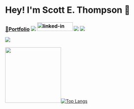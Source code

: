 # Hey! I'm Scott E. Thompson 👋

### <a href="https://jovial-kalam-909864.netlify.app/" target="_blank">📝Portfolio</a> [![](https://visitor-badge-reloaded.herokuapp.com/badge?page_id=90056149&color=779BE7&lcolor=&style=for-the-badge&logo=Github&logoColor=white&custom=CNT%20Visitors&text=&color=ffffff&cache=on)](https://github.com/thompsons90/thompsons90) <a href="https://www.linkedin.com/in/scott-thompson-600ba8b3/" target="_blank"><img src="https://res.cloudinary.com/practicaldev/image/fetch/s--chf73s-H--/c_limit%2Cf_auto%2Cfl_progressive%2Cq_auto%2Cw_880/https://img.shields.io/badge/Linked_In-0077B5%3Fstyle%3Dfor-the-badge%26logo%3DLinkedIn%26logoColor%3Dwhite" alt="linked-in" loading="lazy" width="115" height="28"></a> <a href="https://www.freecodecamp.org/fcc0ecdd58d-7a0d-4525-833a-65ca622209df" target="_blank"><img src="https://img.shields.io/badge/freecodecamp-27273D?style=for-the-badge&logo=freecodecamp&logoColor=white"></a> <a href="https://www.codecademy.com/profiles/board8528746236" target="_blank"><img src="https://img.shields.io/badge/Codecademy-FFF0E5?style=for-the-badge&logo=codecademy&logoColor=303347"></a>

<img src="https://img.shields.io/badge/Jira-0052CC?style=for-the-badge&logo=Jira&logoColor=white"> <a target="_blank" rel="noopener noreferrer" href="https://camo.githubusercontent.com/561f3d4fd727fcca82984c91a65eca069ff34a435072158f6947c4ca52370eae/68747470733a2f2f696d672e736869656c64732e696f2f62616467652f2d4769742d4630353033323f7374796c653d666c61742d737175617265266c6f676f3d676974266c6f676f436f6c6f723d7768697465"><img src="https://camo.githubusercontent.com/561f3d4fd727fcca82984c91a65eca069ff34a435072158f6947c4ca52370eae/68747470733a2f2f696d672e736869656c64732e696f2f62616467652f2d4769742d4630353033323f7374796c653d666c61742d737175617265266c6f676f3d676974266c6f676f436f6c6f723d7768697465" alt="" data-canonical-src="https://img.shields.io/badge/-Git-F05032?style=flat-square&amp;logo=git&amp;logoColor=white" style="max-width: 100%;"></a> <a target="_blank" rel="noopener noreferrer" href="https://camo.githubusercontent.com/5fac167f405242f707826bb956a939a3b3d2b08e1292955c49917772cbdd0570/68747470733a2f2f696d672e736869656c64732e696f2f62616467652f2d547970657363726970742d3030374143433f7374796c653d666c61742d737175617265266c6f676f3d74797065736372697074266c6f676f436f6c6f723d7768697465"><img src="https://camo.githubusercontent.com/5fac167f405242f707826bb956a939a3b3d2b08e1292955c49917772cbdd0570/68747470733a2f2f696d672e736869656c64732e696f2f62616467652f2d547970657363726970742d3030374143433f7374796c653d666c61742d737175617265266c6f676f3d74797065736372697074266c6f676f436f6c6f723d7768697465" alt="" data-canonical-src="https://img.shields.io/badge/-Typescript-007ACC?style=flat-square&amp;logo=typescript&amp;logoColor=white" style="max-width: 100%;"></a> <img src="https://camo.githubusercontent.com/5d2c2fd481af1e8886f73df11d69212d2054ab8b96e3b7b6642f3b62627e027e/68747470733a2f2f696d672e736869656c64732e696f2f62616467652f2d4a6176617363726970742d4637444631453f7374796c653d666c61742d737175617265266c6f676f3d6a617661736372697074266c6f676f436f6c6f723d7768697465" alt="" data-canonical-src="https://img.shields.io/badge/-Javascript-F7DF1E?style=flat-square&amp;logo=javascript&amp;logoColor=white" style="max-width: 100%;"> <a target="_blank" rel="noopener noreferrer" href="https://camo.githubusercontent.com/48b8b14c96cb6b804e17e4d544bbad5b87ace24885b0e8679b1b7a363458a2d8/68747470733a2f2f696d672e736869656c64732e696f2f62616467652f2d4d61726b646f776e2d3030303030303f7374796c653d666c61742d737175617265266c6f676f3d6d61726b646f776e266c6f676f436f6c6f723d7768697465"><img src="https://camo.githubusercontent.com/48b8b14c96cb6b804e17e4d544bbad5b87ace24885b0e8679b1b7a363458a2d8/68747470733a2f2f696d672e736869656c64732e696f2f62616467652f2d4d61726b646f776e2d3030303030303f7374796c653d666c61742d737175617265266c6f676f3d6d61726b646f776e266c6f676f436f6c6f723d7768697465" alt="" data-canonical-src="https://img.shields.io/badge/-Markdown-000000?style=flat-square&amp;logo=markdown&amp;logoColor=white" style="max-width: 100%;"></a>

<img height="180em" src="https://github-readme-stats.vercel.app/api?username=thompsons90&show_icons=true&hide_border=true&&count_private=true&include_all_commits=true" />[![Top Langs](https://github-readme-stats.vercel.app/api/top-langs/?username=thompsons90&layout=compact)](https://github.com/anuraghazra/github-readme-stats)
